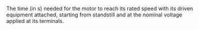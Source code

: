 The time (in s) needed for the motor to reach its rated speed with its driven equipment attached, starting from standstill and at the nominal voltage applied at its terminals.
